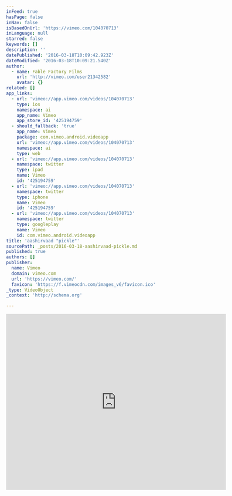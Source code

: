 ```yaml
---
inFeed: true
hasPage: false
inNav: false
isBasedOnUrl: 'https://vimeo.com/104070713'
inLanguage: null
starred: false
keywords: []
description: ''
datePublished: '2016-03-18T10:09:42.923Z'
dateModified: '2016-03-18T10:09:21.540Z'
author:
  - name: Fable Factory Films
    url: 'http://vimeo.com/user21342582'
    avatar: {}
related: []
app_links:
  - url: 'vimeo://app.vimeo.com/videos/104070713'
    type: ios
    namespace: ai
    app_name: Vimeo
    app_store_id: '425194759'
  - should_fallback: 'true'
    app_name: Vimeo
    package: com.vimeo.android.videoapp
    url: 'vimeo://app.vimeo.com/videos/104070713'
    namespace: ai
    type: web
  - url: 'vimeo://app.vimeo.com/videos/104070713'
    namespace: twitter
    type: ipad
    name: Vimeo
    id: '425194759'
  - url: 'vimeo://app.vimeo.com/videos/104070713'
    namespace: twitter
    type: iphone
    name: Vimeo
    id: '425194759'
  - url: 'vimeo://app.vimeo.com/videos/104070713'
    namespace: twitter
    type: googleplay
    name: Vimeo
    id: com.vimeo.android.videoapp
title: 'aashirvaad "pickle"'
sourcePath: _posts/2016-03-18-aashirvaad-pickle.md
published: true
authors: []
publisher:
  name: Vimeo
  domain: vimeo.com
  url: 'https://vimeo.com/'
  favicon: 'https://f.vimeocdn.com/images_v6/favicon.ico'
_type: VideoObject
_context: 'http://schema.org'

---
```

<iframe src="https://cdn.embedly.com/widgets/media.html?src=https%3A%2F%2Fplayer.vimeo.com%2Fvideo%2F104070713&amp;url=https%3A%2F%2Fvimeo.com%2F104070713&amp;image=http%3A%2F%2Fi.vimeocdn.com%2Fvideo%2F486519879_295x166.jpg&amp;key=b7d04c9b404c499eba89ee7072e1c4f7&amp;type=text%2Fhtml&amp;schema=vimeo" width="600" height="480" scrolling="no" frameborder="0" allowfullscreen="allowfullscreen" style=""></iframe>